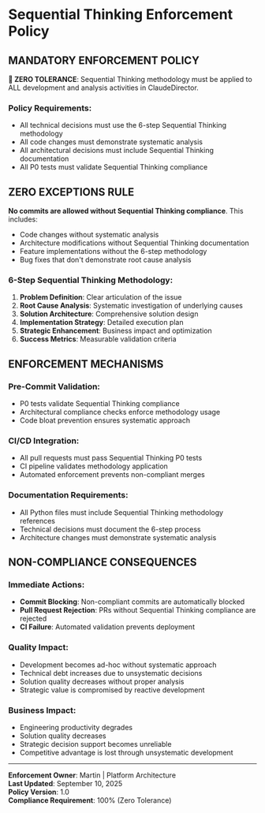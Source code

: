 # Sequential Thinking Enforcement Policy

## MANDATORY ENFORCEMENT POLICY

**🚨 ZERO TOLERANCE**: Sequential Thinking methodology must be applied to ALL development and analysis activities in ClaudeDirector.

### Policy Requirements:
- All technical decisions must use the 6-step Sequential Thinking methodology
- All code changes must demonstrate systematic analysis
- All architectural decisions must include Sequential Thinking documentation
- All P0 tests must validate Sequential Thinking compliance

## ZERO EXCEPTIONS RULE

**No commits are allowed without Sequential Thinking compliance**. This includes:
- Code changes without systematic analysis
- Architecture modifications without Sequential Thinking documentation
- Feature implementations without the 6-step methodology
- Bug fixes that don't demonstrate root cause analysis

### 6-Step Sequential Thinking Methodology:
1. **Problem Definition**: Clear articulation of the issue
2. **Root Cause Analysis**: Systematic investigation of underlying causes
3. **Solution Architecture**: Comprehensive solution design
4. **Implementation Strategy**: Detailed execution plan
5. **Strategic Enhancement**: Business impact and optimization
6. **Success Metrics**: Measurable validation criteria

## ENFORCEMENT MECHANISMS

### Pre-Commit Validation:
- P0 tests validate Sequential Thinking compliance
- Architectural compliance checks enforce methodology usage
- Code bloat prevention ensures systematic approach

### CI/CD Integration:
- All pull requests must pass Sequential Thinking P0 tests
- CI pipeline validates methodology application
- Automated enforcement prevents non-compliant merges

### Documentation Requirements:
- All Python files must include Sequential Thinking methodology references
- Technical decisions must document the 6-step process
- Architecture changes must demonstrate systematic analysis

## NON-COMPLIANCE CONSEQUENCES

### Immediate Actions:
- **Commit Blocking**: Non-compliant commits are automatically blocked
- **Pull Request Rejection**: PRs without Sequential Thinking compliance are rejected
- **CI Failure**: Automated validation prevents deployment

### Quality Impact:
- Development becomes ad-hoc without systematic approach
- Technical debt increases due to unsystematic decisions
- Solution quality decreases without proper analysis
- Strategic value is compromised by reactive development

### Business Impact:
- Engineering productivity degrades
- Solution quality decreases
- Strategic decision support becomes unreliable
- Competitive advantage is lost through unsystematic development

---

**Enforcement Owner**: Martin | Platform Architecture  
**Last Updated**: September 10, 2025  
**Policy Version**: 1.0  
**Compliance Requirement**: 100% (Zero Tolerance)